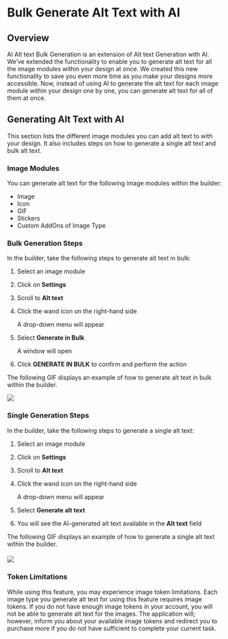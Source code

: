 # Bulk Generate Alt Text with AI

## Overview <a href="#h_01hnegbp4dgezr04v1hf2g3ezw" id="h_01hnegbp4dgezr04v1hf2g3ezw"></a>

Al Alt text Bulk Generation is an extension of Alt text Generation with AI. We’ve extended the functionality to enable you to generate alt text for all the image modules within your design at once. We created this new functionality to save you even more time as you make your designs more accessible. Now, instead of using AI to generate the alt text for each image module within your design one by one, you can generate alt text for all of them at once.

## Generating Alt Text with AI <a href="#h_01hnegbp4d8av9zkw2emda3wfs" id="h_01hnegbp4d8av9zkw2emda3wfs"></a>

This section lists the different image modules you can add alt text to with your design. It also includes steps on how to generate a single alt text and bulk alt text.&#x20;

### Image Modules <a href="#h_01hnegbp4dpq2843t01n023m1d" id="h_01hnegbp4dpq2843t01n023m1d"></a>

You can generate alt text for the following image modules within the builder:

* Image
* Icon
* GIF
* Stickers
* Custom AddOns of Image Type

### Bulk Generation Steps <a href="#h_01hnegbp4dm8q25v5z4e47at8v" id="h_01hnegbp4dm8q25v5z4e47at8v"></a>

In the builder, take the following steps to generate alt text in bulk:

1. Select an image module
2. Click on **Settings**
3. Scroll to **Alt text**
4.  Click the wand icon on the right-hand side

    A drop-down menu will appear
5.  Select **Generate in Bulk**

    A window will open
6. Click **GENERATE IN BULK** to confirm and perform the action

The following GIF displays an example of how to generate alt text in bulk within the builder.

![](https://devportal.beefree.io/hc/article\_attachments/16720960392082)

### Single Generation Steps <a href="#h_01hnegbp4dxn26t5hg4haenxh2" id="h_01hnegbp4dxn26t5hg4haenxh2"></a>

In the builder, take the following steps to generate a single alt text:

1. Select an image module
2. Click on **Settings**
3. Scroll to **Alt text**
4.  Click the wand icon on the right-hand side

    A drop-down menu will appear
5. Select **Generate alt text**
6. You will see the AI-generated alt text available in the **Alt text** field

The following GIF displays an example of how to generate a single alt text within the builder.

#### ![](https://devportal.beefree.io/hc/article\_attachments/16720960392850) <a href="#h_01hnegbp4debcy3sd9vz2rn9g1" id="h_01hnegbp4debcy3sd9vz2rn9g1"></a>

### Token Limitations <a href="#h_01hnjnfww732g9b0zcyrmfcqbh" id="h_01hnjnfww732g9b0zcyrmfcqbh"></a>

While using this feature, you may experience image token limitations. Each image type you generate alt text for using this feature requires image tokens. If you do not have enough image tokens in your account, you will not be able to generate alt text for the images. The application will; however, inform you about your available image tokens and redirect you to purchase more if you do not have sufficient to complete your current task.
